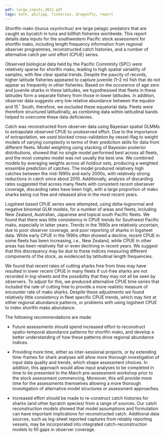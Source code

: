 ```yaml
---
pdf: large_inputs_2022.pdf
tags: kath, philipp, fisheries, dragonfly, report
---
```

Shortfin mako (*Isurus oxyrinchus*) are large pelagic predators that are caught as bycatch in tuna and billfish fisheries worldwide. This report details data inputs for the southwestern Pacific stock assessment for shortfin mako, including length frequency information from regional observer programmes, reconstructed catch histories, and a number of alternative catch per unit effort (CPUE) series.

Observed biological data held by the Pacific Comminity (SPC) were relatively sparse for shortfin mako, leading to high spatial variablty of samples, with few clear spatial trends. Despite the paucity of records, higher latitude fisheries appeared to capture juvenile (1–2 m) fish that do not appear as frequently in other fisheries. Based on the occurence of age zero and juvenile sharks in these latitudes, we hypothesised that fleets in these latitudes form a separate fishery from those in lower latitudes. In addition, observer data suggests very low relative abundance between the equator and 15$^\circ$ South, therefore, we excluded these equatorial data. Fleets were therefore structured latitudinally, as combining data within latitudinal bands helped to overcome these data deficienies.

Catch was reconstructed from observer data using Bayesian spatial GLMMs to extrapolate observed CPUE to unobserved effort. Due to the importance of extrapolation, we used blocked cross-validation by vessel-flag to weight models of varying complexity in terms of their prediction skills for data from different fleets. Model weighting using stacking of Bayesian posterior distributions, showed that no single model performed best across all fleets, and the most complex model was not usually the best one. We combined models by averaging weights across all holdout sets, producing a weighted ensemble prediction of catches. The model produced relatively high catches between the mid-1990s and early 2000s, with relatively strong reductions in catch since about 2010. Additionally, analysis of discarding rates suggested that across many fleets with consistent recent obersever coverage, discarding rates have been high, with a large proportion of mako sharks being cut free and released alive in the most recent years.

Logsheet based CPUE series were attempted, using delta-lognormal and negative binomial GLM models, for a number of areas and fleets, including New Zealand, Australian, Japanese and topical south Pacific fleets. We found that there was little consistency in CPUE trends for Southwest Pacific mako, especially in latter years. Trends in the 1990s are relatively uncertain, due to poor observer coverage, and poor reporting of sharks in logsheet data. While early CPUE in the 1990s often showed a decline, recent CPUE in some fleets has been increasing, i.e., New Zealand, while CPUE in other areas has been relatively flat or even declining in recent years. We suggest that this discrepancy may be due to these indices measuring different components of the stock, as evidenced by latitudinal length frequencies.

We found that recent rates of cutting sharks free from lines may have resulted in lower recent CPUE in many fleets if cut-free sharks are not recorded in log-sheets and the possibility that they may not all be seen by observers. To adjust for this, we produced alternative CPUE time series that included the rate of cutting free to provide a more realistic measure of encounter rate of mako sharks. Despite these adjustments we found relatively little consistency in fleet specific CPUE trends, which may hint at either regional abundance patterns, or problems with using logsheet CPUE to index shortfin mako abundance.

The following recommendations are made:

- Future assessments should spend increased effort to reconstruct spatio-temporal abundance patterns for shortfin mako, and develop a better understanding of how these patterns drive regional abundance indices.

- Providing more time, either as inter-sessional projects, or by extending time-frames for shark analyses will allow more thorough investigation of input data quality and trends, which shape assessment choices. In addition, this approach would allow input analyses to be completed in time to be presented to the March pre-assessment workshop prior to the stock assessment commencing. Moreover, this will provide more time for the assessments themselves allowing a more thorough investigation of alternative model structures or assessment approaches.

- Increased effort should be made to re-construct catch histories for sharks (and other bycatch species) from a range of sources. Our catch reconstruction models showed that model assumptions and formulation can have important implications for reconstructed catch. Additional data sources, such as log-sheet reported captures from reliably reporting vessels, may be incorporated into integrated catch-reconstruction models to fill gaps in observer coverage.
